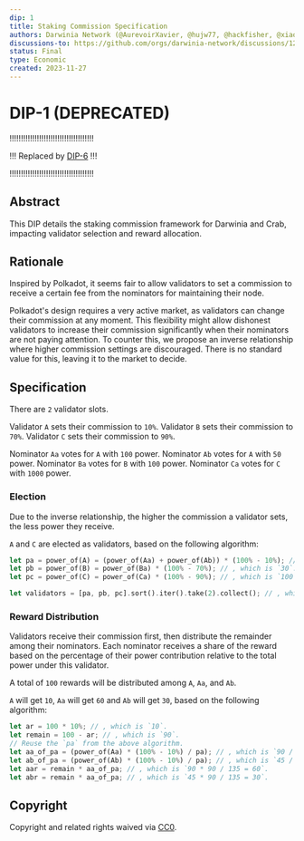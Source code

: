 ```yaml
---
dip: 1
title: Staking Commission Specification
authors: Darwinia Network (@AurevoirXavier, @hujw77, @hackfisher, @xiaoch05)
discussions-to: https://github.com/orgs/darwinia-network/discussions/1238, https://github.com/orgs/darwinia-network/discussions/1272
status: Final
type: Economic
created: 2023-11-27
---
```


# DIP-1 (DEPRECATED)
!!!!!!!!!!!!!!!!!!!!!!!!!!!!!!!!!!!!!

!!! Replaced by [DIP-6](dip-6.md) !!!

!!!!!!!!!!!!!!!!!!!!!!!!!!!!!!!!!!!!!

## Abstract
This DIP details the staking commission framework for Darwinia and Crab, impacting validator selection and reward allocation.


## Rationale
Inspired by Polkadot, it seems fair to allow validators to set a commission to receive a certain fee from the nominators for maintaining their node.

Polkadot's design requires a very active market, as validators can change their commission at any moment. This flexibility might allow dishonest validators to increase their commission significantly when their nominators are not paying attention. To counter this, we propose an inverse relationship where higher commission settings are discouraged. There is no standard value for this, leaving it to the market to decide.


## Specification
There are `2` validator slots.

Validator `A` sets their commission to `10%`.
Validator `B` sets their commission to `70%`.
Validator `C` sets their commission to `90%`.

Nominator `Aa` votes for `A` with `100` power.
Nominator `Ab` votes for `A` with `50` power.
Nominator `Ba` votes for `B` with `100` power.
Nominator `Ca` votes for `C` with `1000` power.

### Election
Due to the inverse relationship, the higher the commission a validator sets, the less power they receive.

`A` and `C` are elected as validators, based on the following algorithm:
```rs
let pa = power_of(A) = (power_of(Aa) + power_of(Ab)) * (100% - 10%); // , which is `135`.
let pb = power_of(B) = power_of(Ba) * (100% - 70%); // , which is `30`.
let pc = power_of(C) = power_of(Ca) * (100% - 90%); // , which is `100`.

let validators = [pa, pb, pc].sort().iter().take(2).collect(); // , which is `[pa, pc]`.
```

### Reward Distribution
Validators receive their commission first, then distribute the remainder among their nominators.
Each nominator receives a share of the reward based on the percentage of their power contribution relative to the total power under this validator.

A total of `100` rewards will be distributed among `A`, `Aa`, and `Ab`.

`A` will get `10`, `Aa` will get `60` and `Ab` will get `30`, based on the following algorithm:
```rs
let ar = 100 * 10%; // , which is `10`.
let remain = 100 - ar; // , which is `90`.
// Reuse the `pa` from the above algorithm.
let aa_of_pa = (power_of(Aa) * (100% - 10%) / pa); // , which is `90 / 135`.
let ab_of_pa = (power_of(Ab) * (100% - 10%) / pa); // , which is `45 / 135`.
let aar = remain * aa_of_pa; // , which is `90 * 90 / 135 = 60`.
let abr = remain * aa_of_pa; // , which is `45 * 90 / 135 = 30`.
```


## Copyright
Copyright and related rights waived via [CC0](../LICENSE).
